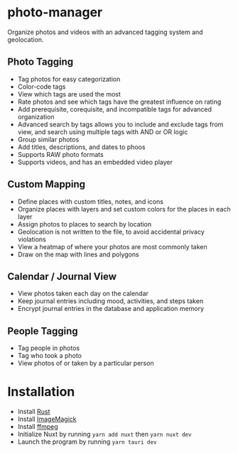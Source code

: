 # photo-manager

Organize photos and videos with an advanced tagging system and geolocation.

## Photo Tagging
- Tag photos for easy categorization
- Color-code tags
- View which tags are used the most
- Rate photos and see which tags have the greatest influence on rating
- Add prerequisite, corequisite, and incompatible tags for advanced organization
- Advanced search by tags allows you to include and exclude tags from view, and search using multiple tags with AND or OR logic
- Group similar photos
- Add titles, descriptions, and dates to phoos
- Supports RAW photo formats
- Supports videos, and has an embedded video player

## Custom Mapping
- Define places with custom titles, notes, and icons
- Organize places with layers and set custom colors for the places in each layer
- Assign photos to places to search by location
- Geolocation is not written to the file, to avoid accidental privacy violations
- View a heatmap of where your photos are most commonly taken
- Draw on the map with lines and polygons

## Calendar / Journal View
- View photos taken each day on the calendar
- Keep journal entries including mood, activities, and steps taken
- Encrypt journal entries in the database and application memory

## People Tagging
- Tag people in photos
- Tag who took a photo
- View photos of or taken by a particular person

# Installation
- Install [Rust](https://www.rust-lang.org/learn/get-started)
- Install [ImageMagick](https://imagemagick.org/script/download.php)
- Install [ffmpeg](https://ffmpeg.org/download.html)
- Initialize Nuxt by running `yarn add nuxt` then `yarn nuxt dev`
- Launch the program by running `yarn tauri dev`
